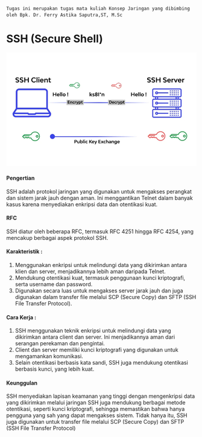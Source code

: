 
`Tugas ini merupakan tugas mata kuliah Konsep Jaringan yang dibimbing oleh Bpk. Dr. Ferry Astika Saputra,ST, M.Sc`

#  SSH (Secure Shell)
![ssh](../assets/ssh.png)
#### Pengertian
SSH adalah protokol jaringan yang digunakan untuk mengakses perangkat dan sistem jarak jauh dengan aman. Ini menggantikan Telnet dalam banyak kasus karena menyediakan enkripsi data dan otentikasi kuat.

#### RFC
SSH diatur oleh beberapa RFC, termasuk RFC 4251 hingga RFC 4254, yang mencakup berbagai aspek protokol SSH.

#### Karakteristik :
1. Menggunakan enkripsi untuk melindungi data yang dikirimkan antara klien dan server, menjadikannya lebih aman daripada Telnet.
2. Mendukung otentikasi kuat, termasuk penggunaan kunci kriptografi, serta username dan password.
3. Digunakan secara luas untuk mengakses server jarak jauh dan juga digunakan dalam transfer file melalui SCP (Secure Copy) dan SFTP (SSH File Transfer Protocol).

#### Cara Kerja :
1. SSH menggunakan teknik enkripsi untuk melindungi data yang dikirimkan antara client dan server. Ini menjadikannya aman dari serangan perekaman dan pengintai.
2. Client dan server memiliki kunci kriptografi yang digunakan untuk mengamankan komunikasi.
3. Selain otentikasi berbasis kata sandi, SSH juga mendukung otentikasi berbasis kunci, yang lebih kuat.

#### Keunggulan
SSH menyediakan lapisan keamanan yang tinggi dengan mengenkripsi data yang dikirimkan melalui jaringan SSH juga mendukung berbagai metode otentikasi, seperti kunci kriptografi, sehingga memastikan bahwa hanya pengguna yang sah yang dapat mengakses sistem. Tidak hanya itu, SSH juga digunakan untuk transfer file melalui SCP (Secure Copy) dan SFTP (SSH File Transfer Protocol)
